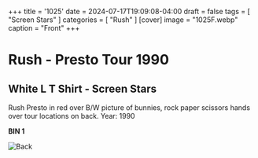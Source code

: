 +++
title = '1025'
date = 2024-07-17T19:09:08-04:00
draft = false
tags = [ "Screen Stars" ]
categories = [ "Rush" ]
[cover]
image = "1025F.webp"
caption = "Front"
+++
# Rush - Presto Tour 1990
## White L T Shirt - Screen Stars

Rush Presto in red over B/W picture of bunnies, rock paper scissors hands over tour locations on back. Year: 1990

**BIN 1**

![Back](/1025B.webp)